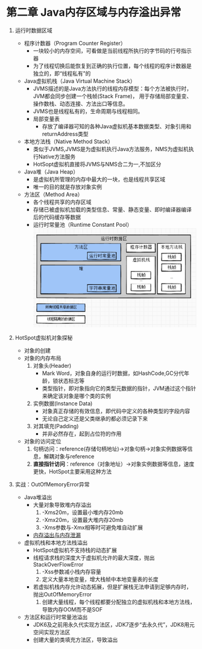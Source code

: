 # 第二章 Java内存区域与内存溢出异常

1. 运行时数据区域
    - 程序计数器（Program Counter Register）
        - 一块较小的内存空间，可看做是当前线程所执行的字节码的行号指示器
        - 为了线程切换后能恢复到正确的执行位置，每个线程的程序计数器是独立的，即“线程私有”的
    - Java虚拟机栈（Java Virtual Machine Stack）
        - JVMS描述的是Java方法执行的线程内存模型：每个方法被执行时，JVM都会同步创建一个栈帧(Stack Frame)，
        用于存储局部变量变、操作数栈、动态连接、方法出口等信息。
        - JVMS也是线程私有的，生命周期与线程相同。
        - 局部变量表
            - 存放了编译器可知的各种Java虚拟机基本数据类型、对象引用和returnAddress类型
    - 本地方法栈（Native Method Stack）
        - 类似于JVMS,JVMS是为虚拟机执行Java方法服务，NMS为虚拟机执行Native方法服务
        - HotSopt虚拟机直接将JVMS与NMS合二为一,不加区分
    - Java堆（Java Heap）
        - 是虚拟机所管理的内存中最大的一块，也是线程共享区域
        - 唯一的目的就是存放对象实例
    - 方法区（Method Area）
        - 各个线程共享的内存区域
        - 存储已被虚拟机加载的类型信息、常量、静态变量、即时编译器编译后的代码缓存等数据
        - 运行时常量池（Runtime Constant Pool）  
    ![JVM运行时数据区](./images/jvm内存.png)
    
1. HotSpot虚拟机对象探秘
    - 对象的创建
    - 对象的内存布局
        1. 对象头(Header)
            - Mark Word，对象自身的运行时数据，如HashCode,GC分代年龄，锁状态标志等
            - 类型指针，即对象指向它的类型元数据的指针，JVM通过这个指针来确定该对象是哪个类的实例
        1. 实例数据(Instance Data)
            - 对象真正存储的有效信息，即代码中定义的各种类型的字段内容
            - 无论自己定义还是父类继承的都必须记录下来
        1. 对其填充(Padding)
            - 并非必然存在，起到占位符的作用
    - 对象的访问定位
        1. 句柄访问：reference(存储句柄地址)->对象句柄->对象实例数据等信息，解耦对象与reference
        1. **直接指针访问**：reference（对象地址）->对象实例数据等信息，速度更快，HotSpot主要采用这种方法

1. 实战：OutOfMemoryError异常
    - Java堆溢出
        - 大量对象导致堆内存溢出
            1. -Xms20m，设置最小堆内存20mb
            1. -Xmx20m，设置最大堆内存20mb
            1. -Xms参数与-Xmx相等时可避免堆自动扩展
        - [内存溢出与内存泄漏](https://www.cnblogs.com/rgever/p/8899758.html)
    - 虚拟机栈和本地方法栈溢出
        - HotSpot虚拟机不支持栈的动态扩展
        - 线程请求栈的深度大于虚拟机允许的最大深度，抛出StackOverFlowError
            1. -Xss参数减小栈内存容量
            1. 定义大量本地变量，增大栈帧中本地变量表的长度
        - 若虚拟机栈内存允许动态拓展，但是扩展栈无法申请到足够内存时，抛出OutOfMemoryError
            1. 创建大量线程，每个线程都要分配独立的虚拟机栈和本地方法栈，导致内存OOM而不是SOF
    - 方法区和运行时常量池溢出
        - JDK6及之前用永久代实现方法区，JDK7逐步“去永久代”，JDK8用元空间实现方法区
        - 创建大量的类填充方法区，导致溢出
            